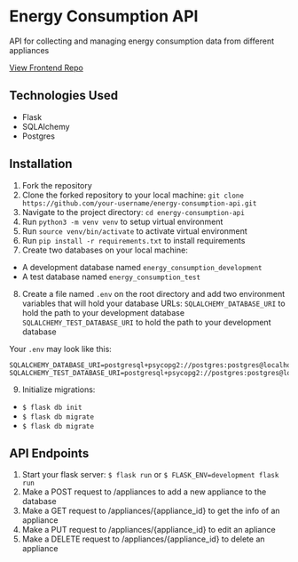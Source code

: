 # Energy Consumption API
API for collecting and managing energy consumption data from different appliances 

[View Frontend Repo](https://github.com/Andrea-Galindo/energy-calculator/blob/main/README.md)

## Technologies Used
- Flask
- SQLAlchemy
- Postgres

## Installation

1. Fork the repository
2. Clone the forked repository to your local machine: `git clone https://github.com/your-username/energy-consumption-api.git`
3. Navigate to the project directory: `cd energy-consumption-api`
4. Run `python3 -m venv venv` to setup virtual environment
5. Run `source venv/bin/activate` to activate virtual environment
6. Run `pip install -r requirements.txt` to install requirements
7. Create two databases on your local machine:
- A development database named `energy_consumption_development`
- A test database named `energy_consumption_test`
8. Create a file named `.env` on the root directory and add two environment variables that will hold your database URLs: 
  `SQLALCHEMY_DATABASE_URI` to hold the path to your development database
  `SQLALCHEMY_TEST_DATABASE_URI` to hold the path to your development database
  
Your `.env` may look like this:

```
SQLALCHEMY_DATABASE_URI=postgresql+psycopg2://postgres:postgres@localhost:5432/energy_consumption_development
SQLALCHEMY_TEST_DATABASE_URI=postgresql+psycopg2://postgres:postgres@localhost:5432/energy_consumption_test
```
9. Initialize migrations: 
- `$ flask db init` 
- `$ flask db migrate` 
- `$ flask db migrate`

## API Endpoints
1. Start your flask server: `$ flask run` or `$ FLASK_ENV=development flask run`
1. Make a POST request to /appliances to add a new appliance to the database
1. Make a GET request to /appliances/{appliance_id} to get the info of an appliance
1. Make a PUT request to /appliances/{appliance_id} to edit an apliance
1. Make a DELETE request to /appliances/{appliance_id} to delete an appliance
